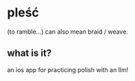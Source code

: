 # pleść
(to ramble...) can also mean braid / weave.

## what is it?
an ios app for practicing polish with an llm!
